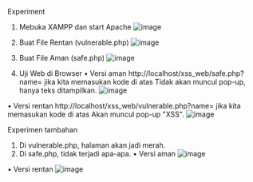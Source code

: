 Experiment
1.	Mebuka XAMPP dan start Apache
 ![image](https://github.com/user-attachments/assets/47e31486-2d12-4c04-962c-d7e22091de72)


2.	Buat File Rentan (vulnerable.php)
 ![image](https://github.com/user-attachments/assets/1d1840bb-e980-4217-b267-7a757df2f3d3)


3.	Buat File Aman (safe.php)
 ![image](https://github.com/user-attachments/assets/156bea32-e2fe-4774-8b8b-1229b538177d)


4.	Uji Web di Browser
•	Versi aman
http://localhost/xss_web/safe.php?name=<script>alert('XSS')</script>
jika kita memasukan kode di atas Tidak akan muncul pop-up, hanya teks ditampilkan.
 ![image](https://github.com/user-attachments/assets/9dbea4cd-680e-441b-909f-5cd3b048a316)

•	Versi rentan
http://localhost/xss_web/vulnerable.php?name=<script>alert('XSS')</script>
jika kita memasukan kode di atas Akan muncul pop-up "XSS".
 ![image](https://github.com/user-attachments/assets/a1cdef93-42af-4c42-9ff4-cc8e710d03c3)



Experimen tambahan
<script>document.body.style.backgroundColor='red'</script>
1.	Di vulnerable.php, halaman akan jadi merah.
2.	Di safe.php, tidak terjadi apa-apa.
•	Versi aman
 ![image](https://github.com/user-attachments/assets/c5de6ce7-97a0-4f96-81f4-fd5cf3e640f2)


•	Versi rentan
![image](https://github.com/user-attachments/assets/a9cf87b5-829d-446b-b172-745a8621f5c8)

 
